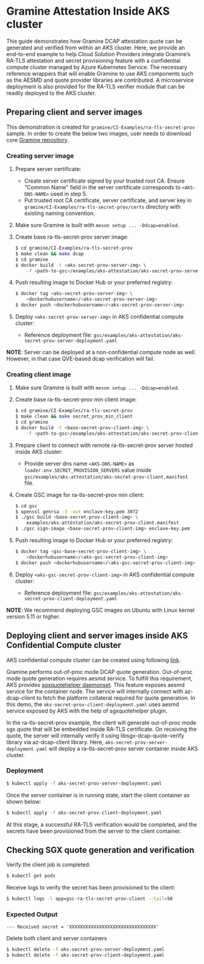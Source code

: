 # Gramine Attestation Inside AKS cluster

This guide demonstrates how Gramine DCAP attestation quote can be generated and verified from
within an AKS cluster. Here, we provide an end-to-end example to help Cloud Solution Providers
integrate Gramine’s RA-TLS attestation and secret provisioning feature with a confidential compute
cluster managed by Azure Kubernetes Service. The necessary reference wrappers that will enable
Gramine to use AKS components such as the AESMD and quote provider libraries are contributed.
A microservice deployment is also provided for the RA-TLS verifier module that can be readily
deployed to the AKS cluster.

## Preparing client and server images

This demonstration is created for ``gramine/CI-Examples/ra-tls-secret-prov`` sample.
In order to create the below two images, user needs to download core [Gramine repository](https://github.com/gramineproject/gramine).

### Creating server image

1. Prepare server certificate:
    - Create server certificate signed by your trusted root CA. Ensure "Common Name"
      field in the server certificate corresponds to `<AKS-DNS-NAME>` used in step 5.
    - Put trusted root CA certificate, server certificate, and server key in
      `gramine/CI-Examples/ra-tls-secret-prov/certs` directory with existing naming convention.

2. Make sure Gramine is built with `meson setup ... -Ddcap=enabled`.

3. Create base ra-tls-secret-prov server image:

    ```sh
    $ cd gramine/CI-Examples/ra-tls-secret-prov
    $ make clean && make dcap
    $ cd gramine
    $ docker build -t <aks-secret-prov-server-img> \
        -f <path-to-gsc>/examples/aks-attestation/aks-secret-prov-server.dockerfile .
    ```

4. Push resulting image to Docker Hub or your preferred registry:

    ```sh
    $ docker tag <aks-secret-prov-server-img> \
        <dockerhubusername>/<aks-secret-prov-server-img>
    $ docker push <dockerhubusername>/<aks-secret-prov-server-img>
    ```

5. Deploy `<aks-secret-prov-server-img>` in AKS confidential compute cluster:
    - Reference deployment file:
        `gsc/examples/aks-attestation/aks-secret-prov-server-deployment.yaml`

**NOTE**: Server can be deployed at a non-confidential compute node as well. However, in that case
       QVE-based dcap verification will fail.

### Creating client image

1. Make sure Gramine is built with `meson setup ... -Ddcap=enabled`.

2. Create base ra-tls-secret-prov min client image:

    ```sh
    $ cd gramine/CI-Examples/ra-tls-secret-prov
    $ make clean && make secret_prov_min_client
    $ cd gramine
    $ docker build -t <base-secret-prov-client-img> \
        -f <path-to-gsc>/examples/aks-attestation/aks-secret-prov-client.dockerfile .
    ```

3. Prepare client to connect with remote ra-tls-secret-prov server hosted inside AKS cluster:
    - Provide server dns name `<AKS-DNS-NAME>` as `loader.env.SECRET_PROVISION_SERVERS` value
      inside `gsc/examples/aks-attestation/aks-secret-prov-client.manifest` file.

4. Create GSC image for ra-tls-secret-prov min client:

    ```sh
    $ cd gsc
    $ openssl genrsa -3 -out enclave-key.pem 3072
    $ ./gsc build <base-secret-prov-client-img> \
        examples/aks-attestation/aks-secret-prov-client.manifest
    $ ./gsc sign-image <base-secret-prov-client-img> enclave-key.pem
    ```

5. Push resulting image to Docker Hub or your preferred registry:

    ```sh
    $ docker tag <gsc-base-secret-prov-client-img> \
        <dockerhubusername>/<aks-gsc-secret-prov-client-img>
    $ docker push <dockerhubusername>/<aks-gsc-secret-prov-client-img>
    ```

6. Deploy `<aks-gsc-secret-prov-client-img>` in AKS confidential compute cluster:
    - Reference deployment file:
        `gsc/examples/aks-attestation/aks-secret-prov-client-deployment.yaml`

**NOTE**: We recommend deploying GSC images on Ubuntu with Linux kernel version 5.11 or higher.

## Deploying client and server images inside AKS Confidential Compute cluster

AKS confidential compute cluster can be created using following
[link](https://docs.microsoft.com/en-us/azure/confidential-computing/confidential-nodes-aks-get-started).

Gramine performs out-of-proc mode DCAP quote generation. Out-of-proc mode quote generation requires aesmd
service. To fulfill this requirement, AKS provides
[sgxquotehelper daemonset](https://docs.microsoft.com/en-us/azure/confidential-computing/confidential-nodes-out-of-proc-attestation).
This feature exposes aesmd service for the container node. The service will internally connect with
az-dcap-client to fetch the platform collateral required for quote generation. In this demo, the
``aks-secret-prov-client-deployment.yaml`` uses aesmd service exposed by AKS with the help of
sgxquotehelper plugin.

In the ra-tls-secret-prov example, the client will generate out-of-proc mode sgx quote that will be
embedded inside RA-TLS certificate. On receiving the quote, the server will internally verify it
using libsgx-dcap-quote-verify library via az-dcap-client library. Here,
``aks-secret-prov-server-deployment.yaml`` will deploy a ra-tls-secret-prov server container inside
 AKS cluster.

### Deployment

```sh
$ kubectl apply -f aks-secret-prov-server-deployment.yaml
```

Once the server container is in running state, start the client container as shown below:

```sh
$ kubectl apply -f aks-secret-prov-client-deployment.yaml
```

At this stage, a successful RA-TLS verification would be completed, and the secrets have been
provisioned from the server to the client container.

## Checking SGX quote generation and verification

Verify the client job is completed:

```sh
$ kubectl get pods
```

Receive logs to verify the secret has been provisioned to the client:

```sh
$ kubectl logs -l app=gsc-ra-tls-secret-prov-client --tail=50
```

### Expected Output

`--- Received secret = 'XXXXXXXXXXXXXXXXXXXXXXXXXXXXXXXX'`

Delete both client and server containers

```sh
$ kubectl delete -f aks-secret-prov-server-deployment.yaml
$ kubectl delete -f aks-secret-prov-client-deployment.yaml
```
